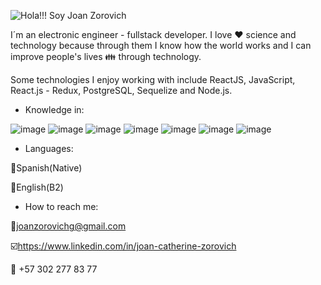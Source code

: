 ![Hola!!! Soy Joan Zorovich](https://user-images.githubusercontent.com/74875335/123440900-e9409080-d598-11eb-9952-e50ba3fd1fb4.gif)

I´m an electronic engineer - fullstack developer. I love :heart: science and technology because through them I know how the world works and I can improve people's lives :family: through technology.

Some technologies I enjoy working with include ReactJS, JavaScript, React.js - Redux, PostgreSQL, Sequelize and Node.js.

- Knowledge in:

![image](https://user-images.githubusercontent.com/75386133/118582414-e7450f80-b758-11eb-9b08-5509f392ca82.png)
![image](https://user-images.githubusercontent.com/75386133/118582992-ecef2500-b759-11eb-8335-f05ad2e84bd0.png)
![image](https://user-images.githubusercontent.com/75386133/118583020-f6788d00-b759-11eb-9abe-6da84119892e.png)
![image](https://user-images.githubusercontent.com/75386133/118583034-fb3d4100-b759-11eb-95d5-1893b807eb96.png)
![image](https://user-images.githubusercontent.com/75386133/118583047-009a8b80-b75a-11eb-84b0-7c87acfd8eb2.png)
![image](https://user-images.githubusercontent.com/75386133/118583062-07c19980-b75a-11eb-94e7-29972a814723.png)
![image](https://user-images.githubusercontent.com/75386133/118583077-0f813e00-b75a-11eb-829e-f890a7937198.png)

- Languages:

:small_orange_diamond:Spanish(Native)

:small_orange_diamond:English(B2)




- How to reach me:

:email:joanzorovichg@gmail.com

:ballot_box_with_check:https://www.linkedin.com/in/joan-catherine-zorovich

:iphone: +57 302 277 83 77




